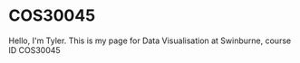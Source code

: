 # COS30045
Hello, I'm Tyler. This is my page for Data Visualisation at Swinburne, course ID COS30045
